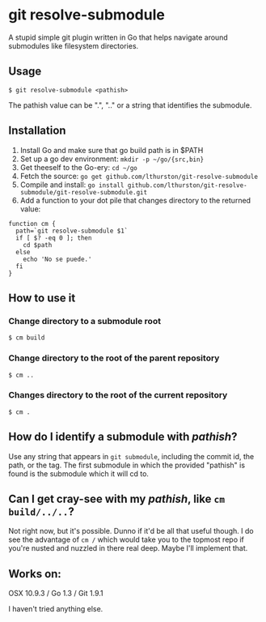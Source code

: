 # git resolve-submodule

A stupid simple git plugin written in Go that helps navigate around submodules
like filesystem directories.

## Usage

`$ git resolve-submodule <pathish>`

The pathish value can be ".", ".." or a string that identifies the submodule.

## Installation

1. Install Go and make sure that go build path is in $PATH
2. Set up a go dev environment: `mkdir -p ~/go/{src,bin}`
3. Get theeself to the Go-ery: `cd ~/go`
4. Fetch the source: `go get github.com/lthurston/git-resolve-submodule`
5. Compile and install: `go install github.com/lthurston/git-resolve-submodule/git-resolve-submodule.git`
6. Add a function to your dot pile that changes directory to the returned value:

```
function cm {
  path=`git resolve-submodule $1`
  if [ $? -eq 0 ]; then
    cd $path
  else
    echo 'No se puede.'
  fi
}
```

## How to use it

### Change directory to a submodule root

```
$ cm build
```

### Change directory to the root of the parent repository

```
$ cm ..
```

### Changes directory to the root of the current repository

```
$ cm .
```

## How do I identify a submodule with _pathish_?

Use any string that appears in `git submodule`, including the commit id, the path, or the tag. The first
submodule in which the provided "pathish" is found is the submodule which it will cd to.

## Can I get cray-see with my _pathish_, like `cm build/../..`?

Not right now, but it's possible. Dunno if it'd be all that useful though. I do see the advantage of `cm /` which would take you to the topmost repo if you're nusted and nuzzled in there real deep. Maybe I'll implement that.


## Works on:

OSX 10.9.3 / Go 1.3 / Git 1.9.1

I haven't tried anything else.
